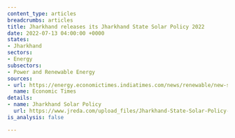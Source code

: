 ```yaml
---
content_type: articles
breadcrumbs: articles
title: Jharkhand releases its Jharkhand State Solar Policy 2022
date: 2022-07-13 04:00:00 +0000
states:
- Jharkhand
sectors:
- Energy
subsectors:
- Power and Renewable Energy
sources:
- url: https://energy.economictimes.indiatimes.com/news/renewable/new-solar-policy-to-light-up-more-villages-hemant-soren/92712727
  name: Economic Times
details:
- name: Jharkhand Solar Policy
  url: https://www.jreda.com/upload_files/Jharkhand-State-Solar-Policy-2022.pdf
is_analysis: false

---
```

